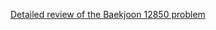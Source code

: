 [Detailed review of the Baekjoon 12850 problem](https://choicube84.github.io/study/2024/01/25/baekjoon_12850.html)
